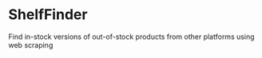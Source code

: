 # ShelfFinder
Find in-stock versions of out-of-stock products from other platforms using web scraping
